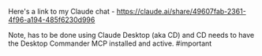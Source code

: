 Here's a link to my Claude chat - https://claude.ai/share/49607fab-2361-4f96-a194-485f6230d996

Note, has to be done using Claude Desktop (aka CD) and CD needs to have the Desktop Commander MCP installed and active. #important


